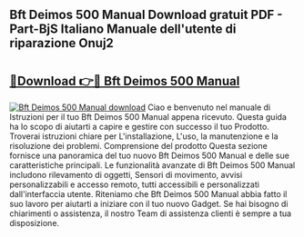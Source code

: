 ## Bft Deimos 500 Manual Download gratuit PDF - Part-BjS Italiano Manuale dell'utente di riparazione Onuj2

# <h2><a href="http://dfb926l.blite.top/?on=Bft+Deimos+500+Manual">🔗Download 👉🔴 Bft Deimos 500 Manual</a></h2>

[![Bft Deimos 500 Manual download](https://i.imgur.com/lujVjoI.png)](http://dfb926l.blite.top/?on=Bft+Deimos+500+Manual)
Ciao e benvenuto nel manuale di Istruzioni per il tuo Bft Deimos 500 Manual appena ricevuto. Questa guida ha lo scopo di aiutarti a capire e gestire con successo il tuo Prodotto. Troverai istruzioni chiare per L'installazione, L'uso, la manutenzione e la risoluzione dei problemi. Comprensione del prodotto Questa sezione fornisce una panoramica del tuo nuovo Bft Deimos 500 Manual e delle sue caratteristiche principali. Le funzionalità avanzate di Bft Deimos 500 Manual includono rilevamento di oggetti, Sensori di movimento, avvisi personalizzabili e accesso remoto, tutti accessibili e personalizzati dall'interfaccia utente. Riteniamo che Bft Deimos 500 Manual abbia fatto il suo lavoro per aiutarti a iniziare con il tuo nuovo Gadget. Se hai bisogno di chiarimenti o assistenza, il nostro Team di assistenza clienti è sempre a tua disposizione.
